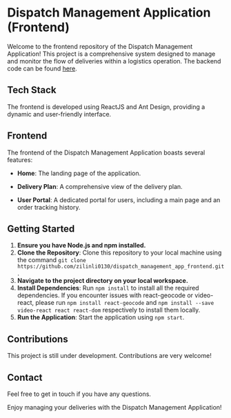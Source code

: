 # Dispatch Management Application (Frontend)

Welcome to the frontend repository of the Dispatch Management Application! This project is a comprehensive system designed to manage and monitor the flow of deliveries within a logistics operation. The backend code can be found [here](https://github.com/crabsatellite/DispatchManagementApp_backend).

## Tech Stack

The frontend is developed using ReactJS and Ant Design, providing a dynamic and user-friendly interface.

## Frontend

The frontend of the Dispatch Management Application boasts several features:

- **Home**: The landing page of the application.

- **Delivery Plan**: A comprehensive view of the delivery plan.

- **User Portal**: A dedicated portal for users, including a main page and an order tracking history.

## Getting Started

1. **Ensure you have Node.js and npm installed.**
2. **Clone the Repository**: Clone this repository to your local machine using the command `git clone https://github.com/zilinli0130/dispatch_management_app_frontend.git`.
3. **Navigate to the project directory on your local workspace.**
4. **Install Dependencies**: Run `npm install` to install all the required dependencies. If you encounter issues with react-geocode or video-react, please run `npm install react-geocode` and `npm install --save video-react react react-dom` respectively to install them locally.
5. **Run the Application**: Start the application using `npm start`.

## Contributions

This project is still under development. Contributions are very welcome!

## Contact

Feel free to get in touch if you have any questions.

Enjoy managing your deliveries with the Dispatch Management Application!
